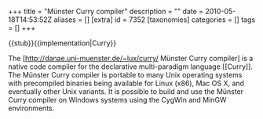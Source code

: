 +++
title = "Münster Curry compiler"
description = ""
date = 2010-05-18T14:53:52Z
aliases = []
[extra]
id = 7352
[taxonomies]
categories = []
tags = []
+++

{{stub}}{{implementation|Curry}}

The [http://danae.uni-muenster.de/~lux/curry/ Münster Curry compiler] is a native code compiler for the declarative multi-paradigm language [[Curry]]. 
The Münster Curry compiler is portable to many Unix operating systems with precompiled binaries being available for Linux (x86), Mac OS X, and eventually other Unix variants. It is possible to build and use the Münster Curry compiler on Windows systems using the CygWin and MinGW environments.
